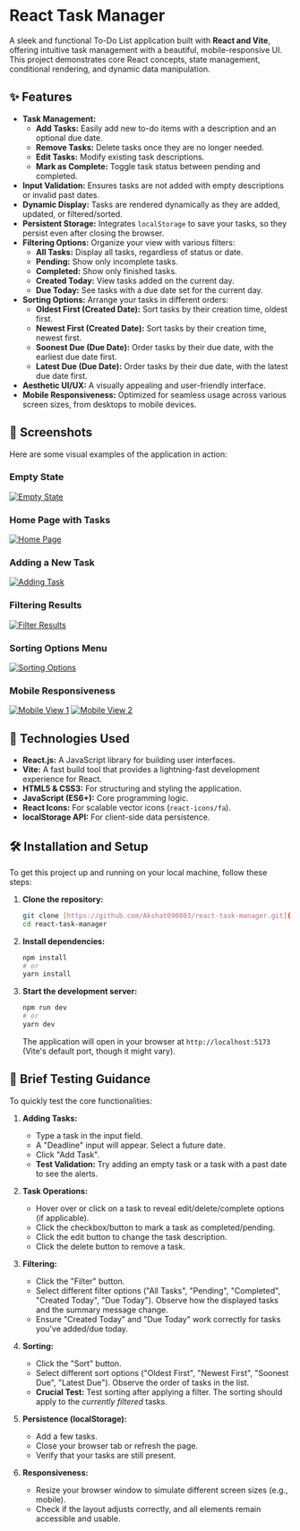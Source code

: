 # React Task Manager

A sleek and functional To-Do List application built with **React and Vite**, offering intuitive task management with a beautiful, mobile-responsive UI. This project demonstrates core React concepts, state management, conditional rendering, and dynamic data manipulation.

## ✨ Features

* **Task Management:**
    * **Add Tasks:** Easily add new to-do items with a description and an optional due date.
    * **Remove Tasks:** Delete tasks once they are no longer needed.
    * **Edit Tasks:** Modify existing task descriptions.
    * **Mark as Complete:** Toggle task status between pending and completed.
* **Input Validation:** Ensures tasks are not added with empty descriptions or invalid past dates.
* **Dynamic Display:** Tasks are rendered dynamically as they are added, updated, or filtered/sorted.
* **Persistent Storage:** Integrates `localStorage` to save your tasks, so they persist even after closing the browser.
* **Filtering Options:** Organize your view with various filters:
    * **All Tasks:** Display all tasks, regardless of status or date.
    * **Pending:** Show only incomplete tasks.
    * **Completed:** Show only finished tasks.
    * **Created Today:** View tasks added on the current day.
    * **Due Today:** See tasks with a due date set for the current day.
* **Sorting Options:** Arrange your tasks in different orders:
    * **Oldest First (Created Date):** Sort tasks by their creation time, oldest first.
    * **Newest First (Created Date):** Sort tasks by their creation time, newest first.
    * **Soonest Due (Due Date):** Order tasks by their due date, with the earliest due date first.
    * **Latest Due (Due Date):** Order tasks by their due date, with the latest due date first.
* **Aesthetic UI/UX:** A visually appealing and user-friendly interface.
* **Mobile Responsiveness:** Optimized for seamless usage across various screen sizes, from desktops to mobile devices.

## 📸 Screenshots

Here are some visual examples of the application in action:

### Empty State
[![Empty State](empty.png)](empty.png)

### Home Page with Tasks
[![Home Page](home.png)](home.png)

### Adding a New Task
[![Adding Task](Add.png)](Add.png)

### Filtering Results
[![Filter Results](filter.png)](filter.png)

### Sorting Options Menu
[![Sorting Options](sortMenu.png)](sortMenu.png)

### Mobile Responsiveness
[![Mobile View 1](resp-1.png)](resp-1.png)
[![Mobile View 2](resp-2.png)](resp-2.png)


## 🚀 Technologies Used

* **React.js:** A JavaScript library for building user interfaces.
* **Vite:** A fast build tool that provides a lightning-fast development experience for React.
* **HTML5 & CSS3:** For structuring and styling the application.
* **JavaScript (ES6+):** Core programming logic.
* **React Icons:** For scalable vector icons (`react-icons/fa`).
* **localStorage API:** For client-side data persistence.

## 🛠️ Installation and Setup

To get this project up and running on your local machine, follow these steps:

1.  **Clone the repository:**
    ```bash
    git clone [https://github.com/Akshat090803/react-task-manager.git](https://github.com/Akshat090803/react-task-manager.git)
    cd react-task-manager
    ```

2.  **Install dependencies:**
    ```bash
    npm install
    # or
    yarn install
    ```

3.  **Start the development server:**
    ```bash
    npm run dev
    # or
    yarn dev
    ```

    The application will open in your browser at `http://localhost:5173` (Vite's default port, though it might vary).

## 🧪 Brief Testing Guidance

To quickly test the core functionalities:

1.  **Adding Tasks:**
    * Type a task in the input field.
    * A "Deadline" input will appear. Select a future date.
    * Click "Add Task".
    * **Test Validation:** Try adding an empty task or a task with a past date to see the alerts.

2.  **Task Operations:**
    * Hover over or click on a task to reveal edit/delete/complete options (if applicable).
    * Click the checkbox/button to mark a task as completed/pending.
    * Click the edit button to change the task description.
    * Click the delete button to remove a task.

3.  **Filtering:**
    * Click the "Filter" button.
    * Select different filter options ("All Tasks", "Pending", "Completed", "Created Today", "Due Today"). Observe how the displayed tasks and the summary message change.
    * Ensure "Created Today" and "Due Today" work correctly for tasks you've added/due today.

4.  **Sorting:**
    * Click the "Sort" button.
    * Select different sort options ("Oldest First", "Newest First", "Soonest Due", "Latest Due"). Observe the order of tasks in the list.
    * **Crucial Test:** Test sorting after applying a filter. The sorting should apply to the *currently filtered* tasks.

5.  **Persistence (localStorage):**
    * Add a few tasks.
    * Close your browser tab or refresh the page.
    * Verify that your tasks are still present.

6.  **Responsiveness:**
    * Resize your browser window to simulate different screen sizes (e.g., mobile).
    * Check if the layout adjusts correctly, and all elements remain accessible and usable.

